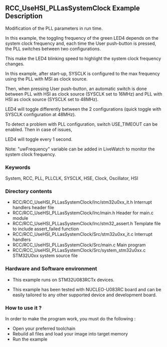 ## <b>RCC_UseHSI_PLLasSystemClock Example Description</b>

Modification of the PLL parameters in run time.

In this example, the toggling frequency of the green LED4 depends on the system clock
frequency and, each time the User push-button is pressed, the PLL switches between two configurations.

This make the LED4 blinking speed to highlight the system clock frequency changes.

In this example, after start-up, SYSCLK is configured to the max frequency using the PLL with
MSI as clock source.

Then, when pressing User push-button, an automatic switch is done between PLL with HSI as clock source (SYSCLK
set to 16MHz) and PLL with HSI as clock source (SYSCLK set to 48MHz).

LED4 will toggle differently between the 2 configurations (quick toggle with SYSCLK configuration at 48MHz).

To detect a problem with PLL configuration, switch USE_TIMEOUT can be enabled. Then in case of issues,

LED4 will toggle every 1 second.

Note: "uwFrequency" variable can be added in LiveWatch to monitor the system clock frequency.

### <b>Keywords</b>

System, RCC, PLL, PLLCLK, SYSCLK, HSE, Clock, Oscillator, HSI


### <b>Directory contents</b>

  - RCC/RCC_UseHSI_PLLasSystemClock/Inc/stm32u0xx_it.h          Interrupt handlers header file
  - RCC/RCC_UseHSI_PLLasSystemClock/Inc/main.h                  Header for main.c module
  - RCC/RCC_UseHSI_PLLasSystemClock/Inc/stm32_assert.h          Template file to include assert_failed function
  - RCC/RCC_UseHSI_PLLasSystemClock/Src/stm32u0xx_it.c          Interrupt handlers
  - RCC/RCC_UseHSI_PLLasSystemClock/Src/main.c                  Main program
  - RCC/RCC_UseHSI_PLLasSystemClock/Src/system_stm32u0xx.c      STM32U0xx system source file


### <b>Hardware and Software environment</b> 

  - This example runs on STM32U083RCTx devices.

  - This example has been tested with NUCLEO-U083RC board and can be
    easily tailored to any other supported device and development board.


### <b>How to use it ?</b> 

In order to make the program work, you must do the following :

 - Open your preferred toolchain
 - Rebuild all files and load your image into target memory
 - Run the example


